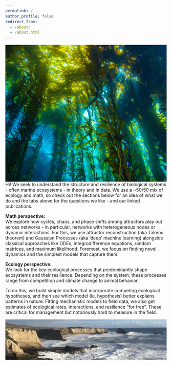 ```yaml
---
permalink: /
author_profile: false
redirect_from: 
  - /about/
  - /about.html
---
```

<img align="left" src="/images/kelp%20avatar.png" alt="My Image">

Hi! We seek to understand the structure and resilience of biological systems - often marine ecosystems - in theory and in data. We use a ~50/50 mix of ecology and math, so check out the sections below for an idea of what we do and the tabs above for the questions we like - and our linked publications.
<!-- We’re a new lab in a (quite quantitative) Biology department, and right next to the Math and Computer Science departments at UMD College Park. -->


**Math perspective:** \
We explore how cycles, chaos, and phase shifts among attractors play out across networks - in particular, networks with heterogeneous nodes or dynamic interactions. For this, we use attractor reconstruction (aka Takens theorem) and Gaussian Processes (aka ‘deep’ machine learning) alongside classical approaches like ODEs, integrodifference equations, random matrices, and maximum likelihood. Foremost, we focus on finding novel dynamics and the simplest models that capture them.


**Ecology perspective:** \
We look for the key ecological processes that predominantly shape ecosystems and their resilience. Depending on the system, these processes range from competition and climate change to animal behavior. 

To do this, we build simple models that incorporate competing ecological hypotheses, and then see which model (ie, hypothesis) better explains patterns in nature. Fitting mechanistic models to field data, we also get estimates of ecological rates, interactions, and resilience “for free”. These are critical for management but notoriously hard to measure in the field. 

<!-- Note that we are primarily excited for fundamental rather than applied questions. While we often find insights into management and climate change, whether they arise is often difficult to anticipate in basic research. -->


![](/files/7D289825-13D6-4A05-AB4D-4A48BDA6C7C4_1_201_a.jpeg)
